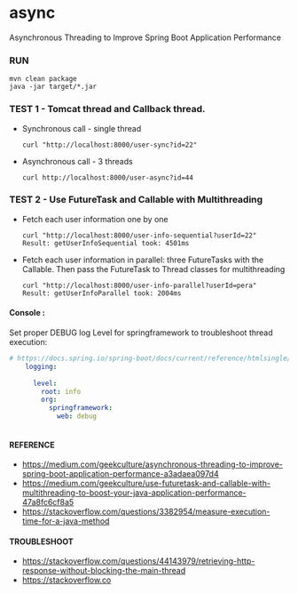 # async
Asynchronous Threading to Improve Spring Boot Application Performance


### RUN 
```shell
mvn clean package
java -jar target/*.jar
```

### TEST 1 - Tomcat thread and Callback thread.
- Synchronous call - single thread
    ```shell
    curl "http://localhost:8000/user-sync?id=22"
    ```

- Asynchronous call - 3 threads
    ```shell
    curl http://localhost:8000/user-async?id=44
    ```

### TEST 2 - Use FutureTask and Callable with Multithreading

- Fetch each user information one by one
    ```
    curl "http://localhost:8000/user-info-sequential?userId=22"
    Result: getUserInfoSequential took: 4501ms 
    ```

- Fetch each user information in parallel: three FutureTasks with the Callable. Then pass the FutureTask to Thread classes for multithreading
    ```
    curl "http://localhost:8000/user-info-parallel?userId=pera"
    Result: getUserInfoParallel took: 2004ms
    ```


#### Console : 
Set proper DEBUG log Level for springframework to troubleshoot thread execution:

```yaml
# https://docs.spring.io/spring-boot/docs/current/reference/htmlsingle/#features.logging
    logging:
    
      level:
        root: info
        org:
          springframework:
            web: debug
    
```

#### REFERENCE 

- https://medium.com/geekculture/asynchronous-threading-to-improve-spring-boot-application-performance-a3adaea097d4
- https://medium.com/geekculture/use-futuretask-and-callable-with-multithreading-to-boost-your-java-application-performance-47a8fc6cf8a5
- https://stackoverflow.com/questions/3382954/measure-execution-time-for-a-java-method


#### TROUBLESHOOT
- https://stackoverflow.com/questions/44143979/retrieving-http-response-without-blocking-the-main-thread
- https://stackoverflow.co